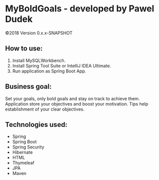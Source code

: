 # MyBoldGoals - developed by Pawel Dudek

©2018
Version 0.x.x-SNAPSHOT


## How to use:

1. Install MySQLWorkbench.
2. Install Spring Tool Suite or IntelliJ IDEA Ultimate.
3. Run application as Spring Boot App.


## Business goal:

Set your goals, only bold goals and stay on track to achieve them. Application store your objectives and boost your motivation. Tips help establishment of your clear objectives.


## Technologies used:

- Spring
- Spring Boot
- Spring Security
- Hibernate
- HTML
- Thymeleaf
- JPA
- Maven
